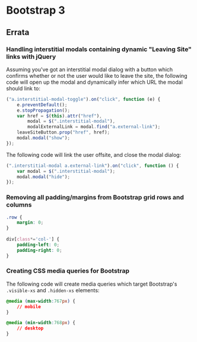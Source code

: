 # Bootstrap 3

## Errata

### Handling interstitial modals containing dynamic &quot;Leaving Site&quot; links with jQuery
Assuming you've got an interstitial modal dialog with a button which confirms whether or not the user would like to leave the site, the following code will open up the modal and dynamically infer which URL the modal should link to:

```javascript
("a.interstitial-modal-toggle").on("click", function (e) {
    e.preventDefault();
    e.stopPropagation();
    var href = $(this).attr("href"),
        modal = $(".interstitial-modal"),
        modalExternalLink = modal.find("a.external-link");
    leaveSiteButton.prop("href", href);
    modal.modal("show");
});
```

The following code will link the user offsite, and close the modal dialog:

```javascript
(".interstitial-modal a.external-link").on("click", function () {
    var modal = $(".interstitial-modal");
    modal.modal("hide");
});
```

### Removing all padding/margins from Bootstrap grid rows and columns

```css
.row {
    margin: 0;
}
                                
div[class*='col-'] {
    padding-left: 0;
    padding-right: 0;
}
```

### Creating CSS media queries for Bootstrap
The following code will create media queries which target Bootstrap's `.visible-xs` and `.hidden-xs` elements:

```css
@media (max-width:767px) {
    // mobile
}

@media (min-width:768px) {
    // desktop
}
```


